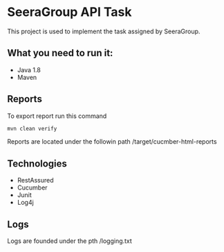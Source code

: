 # SeeraGroup API Task
This project is used to implement the task assigned by SeeraGroup.

## What you need to run it:
- Java 1.8
- Maven

## Reports
To export report run this command
```bash
mvn clean verify
```
Reports are located under the followin path /target/cucmber-html-reports

## Technologies
- RestAssured
- Cucumber
- Junit
- Log4j

## Logs
Logs are founded under the pth /logging.txt
